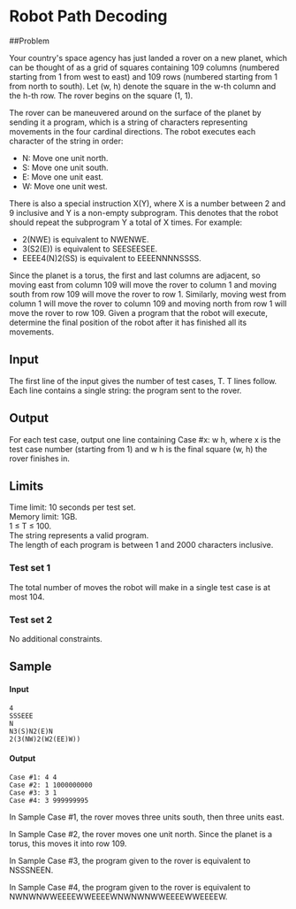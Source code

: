 # Robot Path Decoding

##Problem

Your country's space agency has just landed a rover on a new planet, which can be thought of as a grid of squares containing 109 columns (numbered starting from 1 from west to east) and 109 rows (numbered starting from 1 from north to south). Let (w, h) denote the square in the w-th column and the h-th row. The rover begins on the square (1, 1).

The rover can be maneuvered around on the surface of the planet by sending it a program, which is a string of characters representing movements in the four cardinal directions. The robot executes each character of the string in order:

* N: Move one unit north.
* S: Move one unit south.
* E: Move one unit east.
* W: Move one unit west.

There is also a special instruction X(Y), where X is a number between 2 and 9 inclusive and Y is a non-empty subprogram. This denotes that the robot should repeat the subprogram Y a total of X times. For example:

* 2(NWE) is equivalent to NWENWE.
* 3(S2(E)) is equivalent to SEESEESEE.
* EEEE4(N)2(SS) is equivalent to EEEENNNNSSSS.

Since the planet is a torus, the first and last columns are adjacent, so moving east from column 109 will move the rover to column 1 and moving south from row 109 will move the rover to row 1. Similarly, moving west from column 1 will move the rover to column 109 and moving north from row 1 will move the rover to row 109. Given a program that the robot will execute, determine the final position of the robot after it has finished all its movements.

## Input

The first line of the input gives the number of test cases, T. T lines follow. Each line contains a single string: the program sent to the rover.

## Output

For each test case, output one line containing Case #x: w h, where x is the test case number (starting from 1) and w h is the final square (w, h) the rover finishes in.

## Limits

Time limit: 10 seconds per test set.  
Memory limit: 1GB.  
1 ≤ T ≤ 100.  
The string represents a valid program.  
The length of each program is between 1 and 2000 characters inclusive.  

### Test set 1

The total number of moves the robot will make in a single test case is at most 104.

### Test set 2

No additional constraints.

## Sample

#### Input
```
4
SSSEEE
N
N3(S)N2(E)N
2(3(NW)2(W2(EE)W))
```
#### Output
```
Case #1: 4 4
Case #2: 1 1000000000
Case #3: 3 1
Case #4: 3 999999995
```

In Sample Case #1, the rover moves three units south, then three units east.

In Sample Case #2, the rover moves one unit north. Since the planet is a torus, this moves it into row 109.

In Sample Case #3, the program given to the rover is equivalent to NSSSNEEN.

In Sample Case #4, the program given to the rover is equivalent to NWNWNWWEEEEWWEEEEWNWNWNWWEEEEWWEEEEW.
